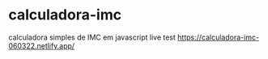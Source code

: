 # calculadora-imc
calculadora simples de IMC em javascript
live test https://calculadora-imc-060322.netlify.app/
